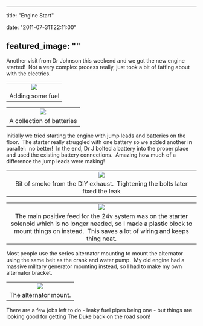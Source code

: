 
---
title: "Engine Start"

date: "2011-07-31T22:11:00"

featured_image: ""
---


Another visit from Dr Johnson this weekend and we got the new engine started!  Not a very complex process really, just took a bit of faffing about with the electrics.
<table align="center" cellpadding="0" cellspacing="0" style="margin-left: auto; margin-right: auto; text-align: center;"><tbody><tr><td style="text-align: center;"><a href="http://1.bp.blogspot.com/-mYxFGl7CpLc/TjXL6KYkr8I/AAAAAAAACUw/38tJsVUiZdI/s1600/IMG_0997.JPG"><img src="http://1.bp.blogspot.com/-mYxFGl7CpLc/TjXL6KYkr8I/AAAAAAAACUw/38tJsVUiZdI/s320/IMG_0997.JPG"/></a></td></tr><tr><td style="text-align: center;">Adding some fuel</td></tr></tbody></table>
<table align="center" cellpadding="0" cellspacing="0" style="margin-left: auto; margin-right: auto; text-align: center;"><tbody><tr><td style="text-align: center;"><a href="http://1.bp.blogspot.com/-zhBO-aDEAos/TjXL7HycSwI/AAAAAAAACU0/wKdiT0Zu5qA/s1600/IMG_1019.JPG"><img src="http://1.bp.blogspot.com/-zhBO-aDEAos/TjXL7HycSwI/AAAAAAAACU0/wKdiT0Zu5qA/s320/IMG_1019.JPG"/></a></td></tr><tr><td style="text-align: center;">A collection of batteries</td></tr></tbody></table>Initially we tried starting the engine with jump leads and batteries on the floor.  The starter really struggled with one battery so we added another in parallel:  no better!  In the end, Dr J bolted a battery into the proper place and used the existing battery connections.  Amazing how much of a difference the jump leads were making!
<table align="center" cellpadding="0" cellspacing="0" style="margin-left: auto; margin-right: auto; text-align: center;"><tbody><tr><td style="text-align: center;"><a href="http://2.bp.blogspot.com/-QyhHQVe1o1c/TjXL8uC4LvI/AAAAAAAACU4/Eme-Z8Enjl0/s1600/IMG_1036.JPG"><img src="http://2.bp.blogspot.com/-QyhHQVe1o1c/TjXL8uC4LvI/AAAAAAAACU4/Eme-Z8Enjl0/s320/IMG_1036.JPG"/></a></td></tr><tr><td style="text-align: center;">Bit of smoke from the DIY exhaust.  Tightening the bolts later fixed the leak</td></tr></tbody></table>
<table align="center" cellpadding="0" cellspacing="0" style="margin-left: auto; margin-right: auto; text-align: center;"><tbody><tr><td style="text-align: center;"><a href="http://3.bp.blogspot.com/-us5pNvjZlwI/TjXL9-Mz3XI/AAAAAAAACU8/qZro0ahvAsI/s1600/IMG_1060.JPG"><img src="http://3.bp.blogspot.com/-us5pNvjZlwI/TjXL9-Mz3XI/AAAAAAAACU8/qZro0ahvAsI/s320/IMG_1060.JPG"/></a></td></tr><tr><td style="text-align: center;">The main positive feed for the 24v system was on the starter solenoid which is no longer needed, so I made a plastic block to mount things on instead.  This saves a lot of wiring and keeps thing neat.</td></tr></tbody></table>Most people use the series alternator mounting to mount the alternator using the same belt as the crank and water pump.  My old engine had a massive military generator mounting instead, so I had to make my own alternator bracket.﻿ 
<table align="center" cellpadding="0" cellspacing="0" style="margin-left: auto; margin-right: auto; text-align: center;"><tbody><tr><td style="text-align: center;"><a href="http://1.bp.blogspot.com/-KaMbnae2ZLA/TjXL_UIoxQI/AAAAAAAACVA/axSfiHX8XJs/s1600/IMG_1061.JPG"><img src="http://1.bp.blogspot.com/-KaMbnae2ZLA/TjXL_UIoxQI/AAAAAAAACVA/axSfiHX8XJs/s320/IMG_1061.JPG"/></a></td></tr><tr><td style="text-align: center;">The alternator mount.</td></tr></tbody></table>﻿There are a few jobs left to do - leaky fuel pipes being one - but things are looking good for getting The Duke back on the road soon!